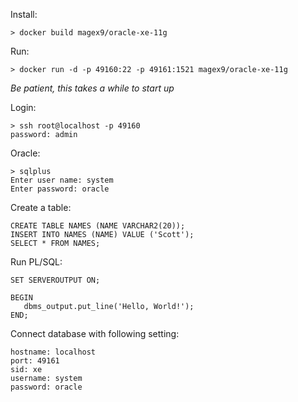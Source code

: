 
Install: 
```
> docker build magex9/oracle-xe-11g
```

Run:
```
> docker run -d -p 49160:22 -p 49161:1521 magex9/oracle-xe-11g
```

*Be patient, this takes a while to start up*

Login:
```
> ssh root@localhost -p 49160
password: admin
```

Oracle:
```
> sqlplus
Enter user name: system
Enter password: oracle
```

Create a table:
```
CREATE TABLE NAMES (NAME VARCHAR2(20));
INSERT INTO NAMES (NAME) VALUE ('Scott');
SELECT * FROM NAMES;
```

Run PL/SQL:
```
SET SERVEROUTPUT ON;

BEGIN
   dbms_output.put_line('Hello, World!');
END;
```

Connect database with following setting:
```
hostname: localhost
port: 49161
sid: xe
username: system
password: oracle
```